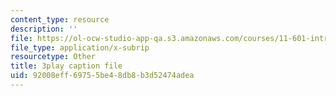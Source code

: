 ```yaml
---
content_type: resource
description: ''
file: https://ol-ocw-studio-app-qa.s3.amazonaws.com/courses/11-601-introduction-to-environmental-policy-and-planning-fall-2016/92008eff69755be48db8b3d52474adea_r01KsFLKdO4.vtt
file_type: application/x-subrip
resourcetype: Other
title: 3play caption file
uid: 92008eff-6975-5be4-8db8-b3d52474adea
---
```

